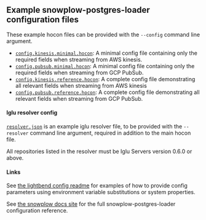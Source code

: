 ## Example snowplow-postgres-loader configuration files

These example hocon files can be provided with the `--config` command line argument.

* [`config.kinesis.minimal.hocon`](./config.kinesis.minimal.hocon): A minimal config file containing
only the required fields when streaming from AWS kinesis.
* [`config.pubsub.minimal.hocon`](./config.pubsub.minimal.hocon): A minimal config file containing
only the required fields when streaming from GCP PubSub.
* [`config.kinesis.reference.hocon`](./config.kinesis.reference.hocon): A complete config file demonstrating
all relevant fields when streaming from AWS kinesis
* [`config.pubsub.reference.hocon`](./config.pubsub.reference.hocon): A complete config file demonstrating
all relevant fields when streaming from GCP PubSub.

#### Iglu resolver config

[`resolver.json`](./resolver.json) is an example iglu resolver file, to be provided with the `--resolver`
command line argument, required in addition to the main hocon file.

All repositories listed in the resolver must be Iglu Servers version 0.6.0 or above.


#### Links

See [the lightbend config readme](https://github.com/lightbend/config/blob/main/README.md) for examples
of how to provide config parameters using environment variable substitutions or system properties.

See [the snowplow docs site](https://docs.snowplowanalytics.com/docs/pipeline-components-and-applications/loaders-storage-targets/snowplow-postgres-loader/postgres-loader-configuration-reference/)
for the full snowplow-postgres-loader configuration reference.
